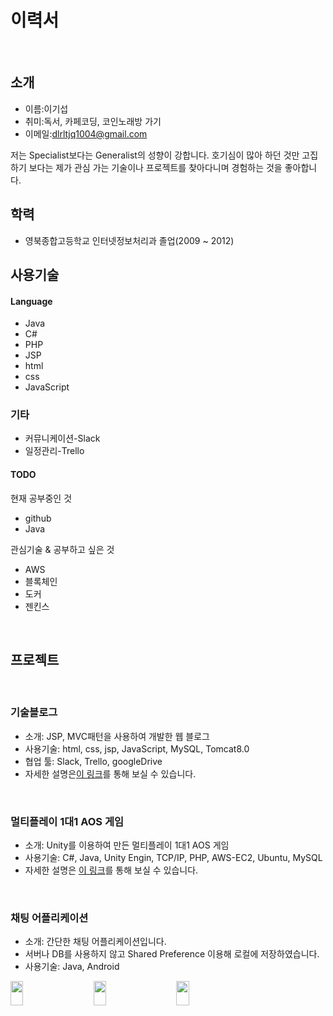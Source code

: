 

# 이력서

<br>

## 소개

+ 이름:이기섭
+ 취미:독서, 카페코딩, 코인노래방 가기
+ 이메일:dlrltjq1004@gmail.com

저는 Specialist보다는 Generalist의 성향이 강합니다. 호기심이 많아 하던 것만 고집하기 보다는 제가 관심 가는 기술이나 프로젝트를 찾아다니며 경험하는 것을 좋아합니다.

## 학력 
+ 영북종합고등학교 인터넷정보처리과 졸업(2009 ~ 2012)



## 사용기술

#### Language
+ Java 
+ C# 
+ PHP 
+ JSP
+ html
+ css
+ JavaScript

### 기타
+ 커뮤니케이션-Slack
+ 일정관리-Trello

#### TODO

현재 공부중인 것
+ github
+ Java

관심기술 & 공부하고 싶은 것
+ AWS
+ 블록체인
+ 도커
+ 젠킨스

<br>

## 프로젝트

<br>

### 기술블로그

+ 소개: JSP, MVC패턴을 사용하여 개발한 웹 블로그
+ 사용기술: html, css, jsp, JavaScript, MySQL, Tomcat8.0 
+ 협업 툴: Slack, Trello, googleDrive
+ 자세한 설명은[이 링크](https://github.com/dlrltjq1004/TechBlog)를 통해 보실 수 있습니다.

<br>

### 멀티플레이 1대1 AOS 게임

+ 소개: Unity를 이용하여 만든 멀티플레이 1대1 AOS 게임
+ 사용기술: C#, Java, Unity Engin, TCP/IP, PHP, AWS-EC2, Ubuntu, MySQL
+ 자세한 설명은 [이 링크](https://github.com/dlrltjq1004/NewWorld)를 통해 보실 수 있습니다.

<br>

### 채팅 어플리케이션

+ 소개: 간단한 채팅 어플리케이션입니다.
+ 서버나 DB를 사용하지 않고 Shared Preference 이용해 로컬에 저장하였습니다.
+ 사용기술: Java, Android

 <img src="images/Chat_Register_Login.gif" width="20%" height="10%">　　
 <img src="images/Java_채팅어플 -프로필변경.gif" width="20%" height="10%">　　
 <img src="images/Java_채팅어플 - Join.gif" width="20%" height="10%">
 
<br>
